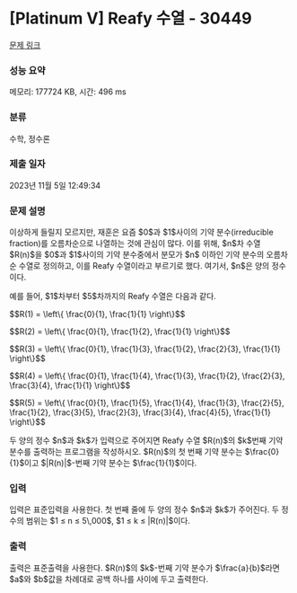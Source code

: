 # [Platinum V] Reafy 수열 - 30449 

[문제 링크](https://www.acmicpc.net/problem/30449) 

### 성능 요약

메모리: 177724 KB, 시간: 496 ms

### 분류

수학, 정수론

### 제출 일자

2023년 11월 5일 12:49:34

### 문제 설명

<p>이상하게 들릴지 모르지만, 재훈은 요즘 $0$과 $1$사이의 기약 분수(irreducible fraction)를 오름차순으로 나열하는 것에 관심이 많다. 이를 위해, $n$차 수열 $R(n)$을 $0$과 $1$사이의 기약 분수중에서 분모가 $n$ 이하인 기약 분수의 오름차순 수열로 정의하고, 이를 Reafy 수열이라고 부르기로 했다. 여기서, $n$은 양의 정수이다.</p>

<p>예를 들어, $1$차부터 $5$차까지의 Reafy 수열은 다음과 같다.</p>

<p>$$R(1) = \left\{ \frac{0}{1}, \frac{1}{1} \right\}$$</p>

<p>$$R(2) = \left\{ \frac{0}{1}, \frac{1}{2}, \frac{1}{1} \right\}$$</p>

<p>$$R(3) = \left\{ \frac{0}{1}, \frac{1}{3}, \frac{1}{2}, \frac{2}{3}, \frac{1}{1} \right\}$$</p>

<p>$$R(4) = \left\{ \frac{0}{1}, \frac{1}{4}, \frac{1}{3}, \frac{1}{2}, \frac{2}{3}, \frac{3}{4}, \frac{1}{1} \right\}$$</p>

<p>$$R(5) = \left\{ \frac{0}{1}, \frac{1}{5}, \frac{1}{4}, \frac{1}{3}, \frac{2}{5}, \frac{1}{2}, \frac{3}{5}, \frac{2}{3}, \frac{3}{4}, \frac{4}{5}, \frac{1}{1} \right\}$$</p>

<p>두 양의 정수 $n$과 $k$가 입력으로 주어지면 Reafy 수열 $R(n)$의 $k$번째 기약 분수를 출력하는 프로그램을 작성하시오. $R(n)$의 첫 번째 기약 분수는 $\frac{0}{1}$이고 $|R(n)|$-번째 기약 분수는 $\frac{1}{1}$이다.</p>

### 입력 

 <p>입력은 표준입력을 사용한다. 첫 번째 줄에 두 양의 정수 $n$과 $k$가 주어진다. 두 정수의 범위는 $1 ≤ n ≤ 5\,000$, $1 ≤ k ≤ |R(n)|$이다.</p>

### 출력 

 <p>출력은 표준출력을 사용한다. $R(n)$의 $k$-번째 기약 분수가 $\frac{a}{b}$라면 $a$와 $b$값을 차례대로 공백 하나를 사이에 두고 출력한다.</p>

